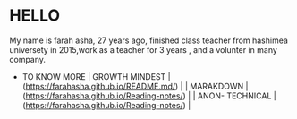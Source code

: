# HELLO
My name is farah asha, 27 years ago, finished class teacher from hashimea universety in 2015,work as a teacher for 3 years , and a volunter in many company.


 * TO KNOW MORE
| GROWTH MINDEST     | (https://farahasha.github.io/README.md/)     |
| MARAKDOWN          | (https://farahasha.github.io/Reading-notes/) |
| ANON- TECHNICAL    | (https://farahasha.github.io/Reading-notes/) |

